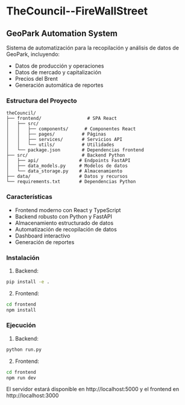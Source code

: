 # TheCouncil--FireWallStreet

## GeoPark Automation System

Sistema de automatización para la recopilación y análisis de datos de GeoPark, incluyendo:
- Datos de producción y operaciones
- Datos de mercado y capitalización
- Precios del Brent
- Generación automática de reportes

### Estructura del Proyecto

```
theCouncil/
├── frontend/                 # SPA React
│   ├── src/
│   │   ├── components/      # Componentes React
│   │   ├── pages/          # Páginas
│   │   ├── services/       # Servicios API
│   │   └── utils/          # Utilidades
│   └── package.json        # Dependencias frontend
├── src/                    # Backend Python
│   ├── api/               # Endpoints FastAPI
│   ├── data_models.py     # Modelos de datos
│   └── data_storage.py    # Almacenamiento
├── data/                  # Datos y recursos
└── requirements.txt       # Dependencias Python
```

### Características

- Frontend moderno con React y TypeScript
- Backend robusto con Python y FastAPI
- Almacenamiento estructurado de datos
- Automatización de recopilación de datos
- Dashboard interactivo
- Generación de reportes

### Instalación

1. Backend:
```bash
pip install -e .
```

2. Frontend:
```bash
cd frontend
npm install
```

### Ejecución

1. Backend:
```bash
python run.py
```

2. Frontend:
```bash
cd frontend
npm run dev
```

El servidor estará disponible en http://localhost:5000 y el frontend en http://localhost:3000
